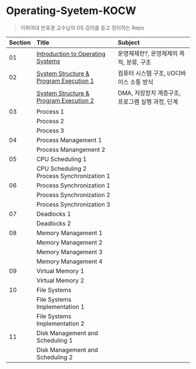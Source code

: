 # Operating-Syetem-KOCW
> 이화여대 반효경 교수님의 OS 강의를 듣고 정리하는 Repo

|Section|Title|Subject|
|:---|:---|:---|
|01|[Introduction to Operating Systems](https://github.com/qwerty3345/Operating-Syetem-KOCW/blob/main/2.%20Introduction%20to%20Operating%20Systems.md)|운영체제란?, 운영체제의 목적, 분류, 구조|
|02|[System Structure & Program Execution 1](https://github.com/qwerty3345/Operating-Syetem-KOCW/blob/main/23.01.27_System%20Structure%20%26%20Program%20Execution%201.md)|컴퓨터 시스템 구조, I/O디바이스 소통 방식|
||[System Structure & Program Execution 2](https://github.com/qwerty3345/Operating-Syetem-KOCW/blob/main/23.01.30_System%20Structure%20%26%20Program%20Execution%202.md)|DMA, 저장장치 계층구조, 프로그램 실행 과정, 단계|
|03|Process 1||
||Process 2||
||Process 3||
|04|Process Management 1||
||Process Manangement 2||
|05|CPU Scheduling 1||
||CPU Scheduling 2 <br/>Process Synchronization 1||
|06|Process Synchronization 1||
||Process Synchronization 2||
||Process Synchronization 3||
|07|Deadlocks 1|
||Deadlocks 2||
|08|Memory Management 1||
||Memory Management 2||
||Memory Management 3||
||Memory Management 4||
|09|Virtual Memory 1||
||Virtual Memory 2||
|10|File Systems||
||File Systems Implementation 1||
||File Systems Implementation 2||
|11|Disk Management and Scheduling 1||
||Disk Management and Scheduling 2||
